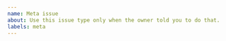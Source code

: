 ```yaml
---
name: ​Meta issue
about: Use this issue type only when the owner told you to do that.
labels: meta
---
```

